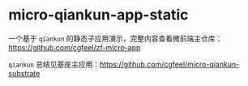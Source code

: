 # micro-qiankun-app-static

一个基于 `qiankun` 的静态子应用演示，完整内容查看微前端主仓库：https://github.com/cgfeel/zf-micro-app

`qiankun` 总结见基座主应用：https://github.com/cgfeel/micro-qiankun-substrate

